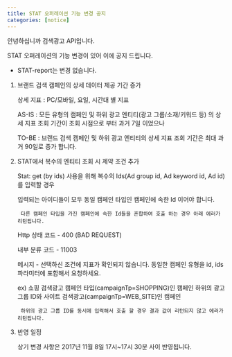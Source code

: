 ```yaml
---
title: STAT 오퍼레이션 기능 변경 공지
categories: [notice]
---
```


안녕하십니까 검색광고 API입니다. 



STAT 오퍼레이션의 기능 변경이 있어 이에 공지 드립니다. 

* STAT-report는 변경 없습니다.



1. 브랜드 검색 캠페인의 상세 데이터 제공 기간 증가



	상세 지표 : PC/모바일, 요일, 시간대 별 지표 

	AS-IS : 모든 유형의 캠페인 및 하위 광고 엔티티(광고 그룹/소재/키워드 등) 의 상세 지표 조회 기간이 조회 시점으로 부터 과거 7일 이었으나 

	TO-BE : 브랜드 검색 캠페인 및 하위 광고 엔티티의 상세 지표 조회 기간은 최대 과거 90일로 증가 합니다. 



		

2. STAT에서 복수의 엔티티 조회 시 제약 조건 추가 



	Stat: get (by ids) 사용을 위해 복수의 Ids(Ad group id, Ad keyword id, Ad id)를 입력할 경우 

	입력되는 아이디들이 모두 동일 캠페인 타입인 캠페인에 속한 Id 이어야 합니다. 

        다른 캠페인 타입을 가진 캠페인에 속한 Id들을 혼합하여 호출 하는 경우 아래 에러가 리턴됩니다. 

        

	Http 상태 코드 - 400 (BAD REQUEST) 

	내부 분류 코드 - 11003 

	메시지 - 선택하신 조건에 지표가 확인되지 않습니다. 동일한 캠페인 유형을 id, ids 파라미터에 포함해서 요청하세요.



	ex) 쇼핑 검색광고 캠페인 타입(campaignTp=SHOPPING)인 캠페인 하위의 광고 그룹 ID와 사이트 검색광고(campaignTp=WEB_SITE)인 캠페인 

        하위의 광고 그룹 ID를 동시에 입력해서 호출 할 경우 결과 값이 리턴되지 않고 에러가 리턴됩니다. 



3. 반영 일정 



	상기 변경 사항은 2017년 11월 8일 17시~17시 30분 사이 반영됩니다. 
